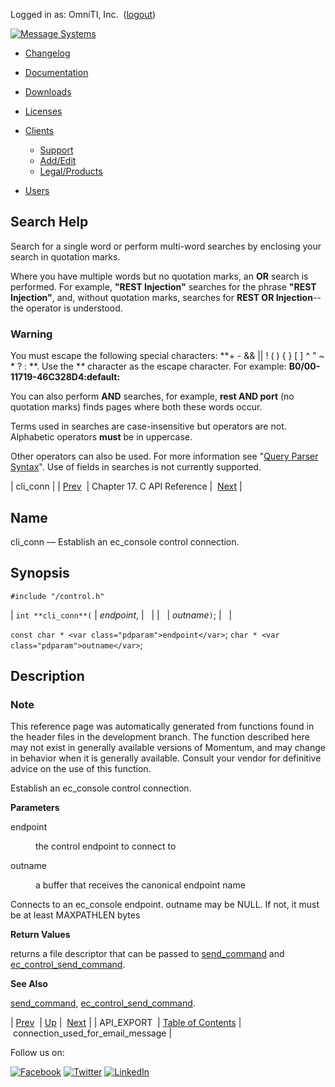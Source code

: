 Logged in as: OmniTI, Inc.  ([logout](https://support.messagesystems.com/logout.php))

[![Message Systems](https://support.messagesystems.com/images/ms-white205.png)](https://support.messagesystems.com/start.php) 

*   [Changelog](https://support.messagesystems.com/start.php?show=changelog)
*   [Documentation](https://support.messagesystems.com/docs/)
*   [Downloads](https://support.messagesystems.com/start.php)

*   [Licenses](https://support.messagesystems.com/license_summary.php)
*   <a href="">Clients</a>
    *   [Support](https://support.messagesystems.com/cs.php)
    *   [Add/Edit](https://support.messagesystems.com/edit_client.php)
    *   [Legal/Products](https://support.messagesystems.com/edit_products.php)
*   [Users](https://support.messagesystems.com/edit_customer.php)

## Search Help

Search for a single word or perform multi-word searches by enclosing your search in quotation marks.

Where you have multiple words but no quotation marks, an **OR** search is performed. For example, **"REST Injection"** searches for the phrase **"REST Injection"**, and, without quotation marks, searches for **REST OR Injection**--the operator is understood.

### Warning

You must escape the following special characters: **+ - && || ! ( ) { } [ ] ^ " ~ * ? : \**. Use the **\** character as the escape character. For example: **B0/00-11719-46C328D4\:default\:**

You can also perform **AND** searches, for example, **rest AND port** (no quotation marks) finds pages where both these words occur.

Terms used in searches are case-insensitive but operators are not. Alphabetic operators **must** be in uppercase.

Other operators can also be used. For more information see "[Query Parser Syntax](https://lucene.apache.org/core/old_versioned_docs/versions/3_0_0/queryparsersyntax.html)". Use of fields in searches is not currently supported.

| cli_conn |
| [Prev](extending.C.genref.API_EXPORT.php)  | Chapter 17. C API Reference |  [Next](extending.C.genref.connection_used_for_email_message.php) |

<a name="extending.C.genref.cli_conn"></a>
## Name

cli_conn — Establish an ec_console control connection.

## Synopsis

`#include "/control.h"`

| `int **cli_conn**(` | <var class="pdparam">endpoint</var>, |   |
|   | <var class="pdparam">outname</var>`)`; |   |

`const char * <var class="pdparam">endpoint</var>`;
`char * <var class="pdparam">outname</var>`;<a name="idp18486336"></a>
## Description

### Note

This reference page was automatically generated from functions found in the header files in the development branch. The function described here may not exist in generally available versions of Momentum, and may change in behavior when it is generally available. Consult your vendor for definitive advice on the use of this function.

Establish an ec_console control connection.

**Parameters**

<dl class="variablelist">

<dt>endpoint</dt>

<dd>

the control endpoint to connect to

</dd>

<dt>outname</dt>

<dd>

a buffer that receives the canonical endpoint name

</dd>

</dl>

Connects to an ec_console endpoint. outname may be NULL. If not, it must be at least MAXPATHLEN bytes

**Return Values**

returns a file descriptor that can be passed to [send_command](extending.C.genref.send_command.php "send_command") and [ec_control_send_command](extending.C.genref.ec_control_send_command.php "ec_control_send_command").

**See Also**

[send_command](extending.C.genref.send_command.php "send_command"), [ec_control_send_command](extending.C.genref.ec_control_send_command.php "ec_control_send_command").

| [Prev](extending.C.genref.API_EXPORT.php)  | [Up](extending.C.ref.php) |  [Next](extending.C.genref.connection_used_for_email_message.php) |
| API_EXPORT  | [Table of Contents](index.php) |  connection_used_for_email_message |

Follow us on:

[![Facebook](https://support.messagesystems.com/images/icon-facebook.png)](http://www.facebook.com/messagesystems) [![Twitter](https://support.messagesystems.com/images/icon-twitter.png)](http://twitter.com/#!/MessageSystems) [![LinkedIn](https://support.messagesystems.com/images/icon-linkedin.png)](http://www.linkedin.com/company/message-systems)